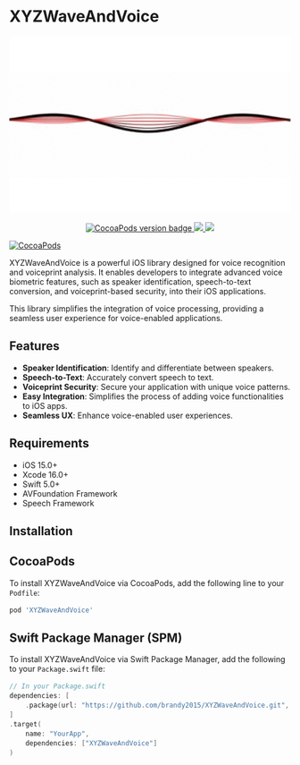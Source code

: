 # XYZWaveAndVoice

<p align="center">
 <img src="https://github.com/brandy2015/XYZWaveAndVoice/blob/main/Arts/demo2.gif?raw=true" alt="XYZWaveAndVoice" title="XYZWaveAndVoice" width="557"/>
</p>

<p align="center">
 
 <a href="https://cocoapods.org/pods/XYZWaveAndVoice" target="_blank">
    <img src="https://img.shields.io/github/v/tag/brandy2015/XYZWaveAndVoice.svg?color=blue&include_prereleases=&sort=semver" alt="CocoaPods version badge" />
  </a>
  <a href="https://swift.org/package-manager/">
    <img src="https://img.shields.io/badge/SPM-supported-DE5C43.svg?style=flat">
  </a>
  <a href="https://raw.githubusercontent.com/brandy2015/XYZWaveAndVoice/master/LICENSE">
    <img src="https://img.shields.io/badge/license-MIT-black">
  </a>
</p>

[![CocoaPods](https://img.shields.io/cocoapods/v/XYZWaveAndVoice.svg?style=flat)](https://github.com/brandy2015/XYZWaveAndVoice)

XYZWaveAndVoice is a powerful iOS library designed for voice recognition and voiceprint analysis. It enables developers to integrate advanced voice biometric features, such as speaker identification, speech-to-text conversion, and voiceprint-based security, into their iOS applications. 

This library simplifies the integration of voice processing, providing a seamless user experience for voice-enabled applications.

## Features

- **Speaker Identification**: Identify and differentiate between speakers.
- **Speech-to-Text**: Accurately convert speech to text.
- **Voiceprint Security**: Secure your application with unique voice patterns.
- **Easy Integration**: Simplifies the process of adding voice functionalities to iOS apps.
- **Seamless UX**: Enhance voice-enabled user experiences.

## Requirements

- iOS 15.0+
- Xcode 16.0+
- Swift 5.0+
- AVFoundation Framework
- Speech Framework

## Installation
 
## CocoaPods
 
To install XYZWaveAndVoice via CocoaPods, add the following line to your `Podfile`:

```ruby
pod 'XYZWaveAndVoice' 

```
 
## **Swift Package Manager (SPM)**

To install XYZWaveAndVoice via Swift Package Manager, add the following to your `Package.swift` file:

```swift
// In your Package.swift
dependencies: [
    .package(url: "https://github.com/brandy2015/XYZWaveAndVoice.git", .branch("main"))
]
.target(
    name: "YourApp",
    dependencies: ["XYZWaveAndVoice"]
)
